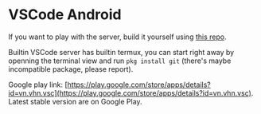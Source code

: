 VSCode Android
=================

If you want to play with the server, build it yourself using [this repo](https://github.com/vhqtvn/vscode-android-server).

Builtin VSCode server has builtin termux, you can start right away by openning the terminal view and run `pkg install git` (there's maybe incompatible package, please report).

Google play link: [https://play.google.com/store/apps/details?id=vn.vhn.vsc](https://play.google.com/store/apps/details?id=vn.vhn.vsc). Latest stable version are on Google Play.